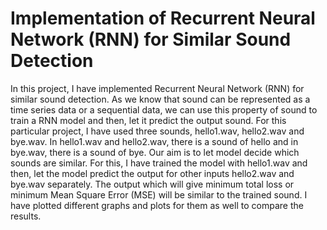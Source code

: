# Implementation of Recurrent Neural Network (RNN) for Similar Sound Detection
In this project, I have implemented Recurrent Neural Network (RNN) for similar sound detection.
As we know that sound can be represented as a time series data or a sequential data, we can use this property of sound to train a RNN model and then, let it predict the output sound.
For this particular project, I have used three sounds, hello1.wav, hello2.wav and bye.wav. In hello1.wav and hello2.wav, there is a sound of hello and in bye.wav, there is a sound of bye.
Our aim is to let model decide which sounds are similar. For this, I have trained the model with hello1.wav and then, let the model predict the output for other inputs hello2.wav and bye.wav separately.
The output which will give minimum total loss or minimum Mean Square Error (MSE) will be similar to the trained sound.
I have plotted different graphs and plots for them as well to compare the results.
